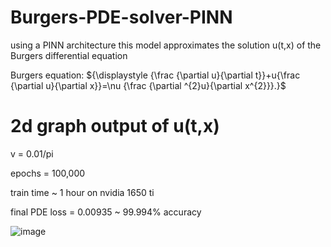 # Burgers-PDE-solver-PINN
using a PINN architecture this model approximates the solution u(t,x) of the Burgers differential equation

Burgers equation:
${\displaystyle {\frac {\partial u}{\partial t}}+u{\frac {\partial u}{\partial x}}=\nu {\frac {\partial ^{2}u}{\partial x^{2}}}.}$
# 2d graph output of u(t,x)
v = 0.01/pi

epochs = 100,000

train time ~ 1 hour on nvidia 1650 ti

final PDE loss = 0.00935 ~ 99.994% accuracy


![image](https://github.com/MasterMeep/Burgers-PDE-solver-PINN/assets/51376656/4ab2212e-400f-44b7-a068-522fd3fbcbd5)
